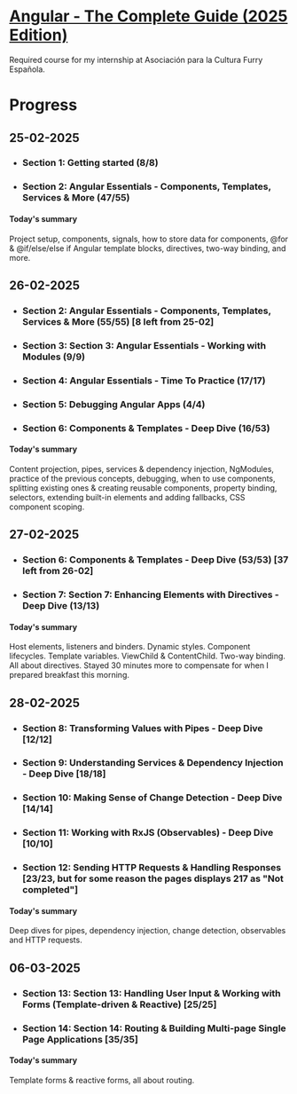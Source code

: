 # [Angular - The Complete Guide (2025 Edition)](https://www.udemy.com/course/the-complete-guide-to-angular-2/?srsltid=AfmBOor_VMALjTJcj4Mcan63cm17mzSuDhKYNCf6LHzg5aR1-LymH87k)
Required course for my internship at Asociación para la Cultura Furry Española.

# Progress
## 25-02-2025
- ### Section 1: Getting started (8/8)
- ### Section 2: Angular Essentials - Components, Templates, Services & More (47/55)
#### Today's summary
Project setup, components, signals, how to store data for components, @for & @if/else/else if Angular template blocks, directives, two-way binding, and more.
## 26-02-2025
- ### Section 2: Angular Essentials - Components, Templates, Services & More (55/55) [8 left from 25-02]
- ### Section 3: Section 3: Angular Essentials - Working with Modules (9/9)
- ### Section 4: Angular Essentials - Time To Practice (17/17)
- ### Section 5: Debugging Angular Apps (4/4)
- ### Section 6: Components & Templates - Deep Dive (16/53)
#### Today's summary
Content projection, pipes, services & dependency injection, NgModules, practice of the previous concepts, debugging, when to use components, splitting existing ones & creating reusable components, property binding, selectors, extending built-in elements and adding fallbacks, CSS component scoping.

## 27-02-2025
- ### Section 6: Components & Templates - Deep Dive (53/53) [37 left from 26-02]
- ### Section 7: Section 7: Enhancing Elements with Directives - Deep Dive (13/13)
#### Today's summary
Host elements, listeners and binders. Dynamic styles. Component lifecycles. Template variables. ViewChild & ContentChild. Two-way binding. All about directives. Stayed 30 minutes more to compensate for when I prepared breakfast this morning.

## 28-02-2025
- ### Section 8: Transforming Values with Pipes - Deep Dive [12/12]
- ### Section 9: Understanding Services & Dependency Injection - Deep Dive [18/18]
- ### Section 10: Making Sense of Change Detection - Deep Dive [14/14]
- ### Section 11: Working with RxJS (Observables) - Deep Dive [10/10]
- ### Section 12: Sending HTTP Requests & Handling Responses [23/23, but for some reason the pages displays 217 as "Not completed"]
#### Today's summary
Deep dives for pipes, dependency injection, change detection, observables and HTTP requests.

## 06-03-2025
- ### Section 13: Section 13: Handling User Input & Working with Forms (Template-driven & Reactive) [25/25]
- ### Section 14: Section 14: Routing & Building Multi-page Single Page Applications [35/35]
#### Today's summary
Template forms & reactive forms, all about routing.
